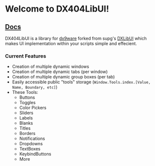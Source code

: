 # Welcome to DX404LibUI!
## [Docs](https://brycki404.gitbook.io/dx404libui-docs)

DX404LibUI is a library for [dx9ware](https://cultofintellect.com/dx9ware/) forked from supg's [DXLibUI](https://github.com/soupg/DXLibUI) which makes UI implementation within your scripts simple and effecient.

### Current Features
* Creation of multiple dynamic windows
* Creation of multiple dynamic tabs (per window)
* Creation of multiple dynamic group boxes (per tab)
* Easily accessible public "tools" storage (`Window.Tools.index.[Value, Name, Boundary, etc]`)
* These Tools:
	- Buttons
	- Toggles
	- Color Pickers
	- Sliders
	- Labels
	- Blanks
	- Titles
	- Borders
	- Notifications
	- Dropdowns
 	- TextBoxes
	- KeybindButtons
	- More
